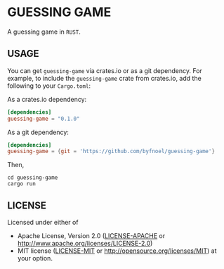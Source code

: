 # GUESSING GAME
A guessing game in ```RUST```.

## USAGE

You can get `guessing-game` via crates.io or as a git dependency.
For example, to include the `guessing-game` crate from crates.io, add the following to your `Cargo.toml`:

As a crates.io dependency:
```toml
[dependencies]
guessing-game = "0.1.0"
`````

As a git dependency:
```toml
[dependencies]
guessing-game = {git = 'https://github.com/byfnoel/guessing-game'}
```

Then,
```
cd guessing-game
cargo run
```

## LICENSE
Licensed under either of

* Apache License, Version 2.0
    ([LICENSE-APACHE](LICENSE-APACHE) or http://www.apache.org/licenses/LICENSE-2.0)
* MIT license
    ([LICENSE-MIT](LICENSE-MIT) or http://opensource.org/licenses/MIT) at your option.
